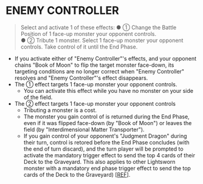 # ENEMY CONTROLLER

> Select and activate 1 of these effects:
● ① Change the Battle Position of 1 face-up monster your opponent controls.  
● ② Tribute 1 monster. Select 1 face-up monster your opponent controls. Take control of it until the End Phase.

*   If you activate either of "Enemy Controller"'s effects, and your opponent chains "Book of Moon" to flip the target monster face-down, its targeting conditions are no longer correct when "Enemy Controller" resolves and "Enemy Controller"'s effect disappears.
*   The ① effect targets 1 face-up monster your opponent controls.
    *   You can activate this effect while you have no monster on your side of the field.
*   The ② effect targets 1 face-up monster your opponent controls
    *   Tributing a monster is a cost.
    *   The monster you gain control of is returned during the End Phase, even if it was flipped face-down (by "Book of Moon") or leaves the field (by "Interdimensional Matter Transporter").
    *   If you gain control of your opponent's "Judgment Dragon" during their turn, control is retored before the End Phase concludes (with the end of turn discard), and the turn player will be prompted to activate the mandatory trigger effect to send the top 4 cards of their Deck to the Graveyard. This also applies to other Lightsworn monster with a mandatory end phase trigger effect to send the top cards of the Deck to the Graveyard) \[[REF](http://duelistgroundz.com/index.php?/topic/85182-judgment-dragon-and-enemy-controller/)\].
